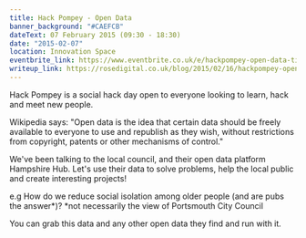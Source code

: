 ```yaml
---
title: Hack Pompey - Open Data
banner_background: "#CAEFCB"
dateText: 07 February 2015 (09:30 - 18:30)
date: "2015-02-07"
location: Innovation Space
eventbrite_link: https://www.eventbrite.co.uk/e/hackpompey-open-data-tickets-15325330476#
writeup_link: https://rosedigital.co.uk/blog/2015/02/16/hackpompey-open-data.html
---
```


Hack Pompey is a social hack day open to everyone looking to learn, hack and meet new people.

Wikipedia says: "Open data is the idea that certain data should be freely available to everyone to use and republish as they wish, without restrictions from copyright, patents or other mechanisms of control."

We've been talking to the local council, and their open data platform Hampshire Hub. Let's use their data to solve problems, help the local public and create interesting projects!

e.g How do we reduce social isolation among older people (and are pubs the answer*)?
*not necessarily the view of Portsmouth City Council

You can grab this data and any other open data they find and run with it.
